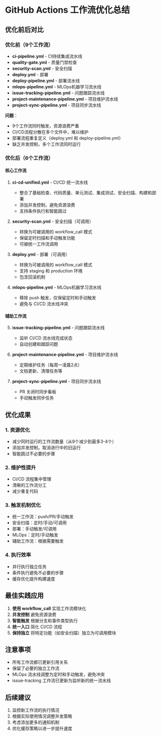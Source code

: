 # GitHub Actions 工作流优化总结

## 优化前后对比

### 优化前（9个工作流）
- **ci-pipeline.yml** - CI持续集成流水线
- **quality-gate.yml** - 质量门禁检查
- **security-scan.yml** - 安全扫描
- **deploy.yml** - 部署
- **deploy-pipeline.yml** - 部署流水线
- **mlops-pipeline.yml** - MLOps机器学习流水线
- **issue-tracking-pipeline.yml** - 问题跟踪流水线
- **project-maintenance-pipeline.yml** - 项目维护流水线
- **project-sync-pipeline.yml** - 项目同步流水线

**问题**：
- 9个工作流同时触发，资源浪费严重
- CI/CD流程分散在多个文件中，难以维护
- 部署流程重复定义（deploy.yml 和 deploy-pipeline.yml）
- 缺乏并发控制，多个工作流同时运行

### 优化后（6个工作流）

#### 核心工作流
1. **ci-cd-unified.yml** - CI/CD 统一流水线
   - 整合了基础检查、代码质量、单元测试、集成测试、安全扫描、构建和部署
   - 添加并发控制，避免资源浪费
   - 支持条件执行和智能跳过

2. **security-scan.yml** - 安全扫描（可调用）
   - 转换为可被调用的 workflow_call 模式
   - 保留定时扫描和手动触发功能
   - 可被统一工作流调用

3. **deploy.yml** - 部署（可调用）
   - 转换为可被调用的 workflow_call 模式
   - 支持 staging 和 production 环境
   - 包含回滚机制

4. **mlops-pipeline.yml** - MLOps机器学习流水线
   - 移除 push 触发，仅保留定时和手动触发
   - 避免与 CI/CD 流水线冲突

#### 辅助工作流
5. **issue-tracking-pipeline.yml** - 问题跟踪流水线
   - 监听 CI/CD 流水线完成状态
   - 自动创建和跟踪问题

6. **project-maintenance-pipeline.yml** - 项目维护流水线
   - 定期维护任务（每周一凌晨2点）
   - 文档更新、清理任务等

7. **project-sync-pipeline.yml** - 项目同步流水线
   - PR 关闭时同步看板
   - 手动触发同步任务

## 优化成果

### 1. 资源优化
- 减少同时运行的工作流数量（从9个减少到最多3-4个）
- 添加并发控制，取消进行中的旧运行
- 智能跳过不必要的步骤

### 2. 维护性提升
- CI/CD 流程集中管理
- 清晰的工作流分工
- 减少重复代码

### 3. 触发机制优化
- 统一工作流：push/PR/手动触发
- 安全扫描：定时/手动/可调用
- 部署：手动触发/可调用
- MLOps：定时/手动触发
- 辅助工作流：根据需要触发

### 4. 执行效率
- 并行执行独立任务
- 条件执行避免不必要的步骤
- 缓存优化提升构建速度

## 最佳实践应用

1. **使用 workflow_call** 实现工作流模块化
2. **并发控制** 避免资源浪费
3. **智能触发** 根据分支和事件类型执行
4. **统一入口** 简化 CI/CD 流程
5. **保持独立** 将特定功能（如安全扫描）独立为可调用模块

## 注意事项

- 所有工作流都已更新引用关系
- 保留了必要的独立工作流
- MLOps 流水线调整为定时和手动触发，避免冲突
- issue-tracking 工作流已更新为监听新的统一流水线

## 后续建议

1. 监控新工作流的执行情况
2. 根据实际使用情况调整并发策略
3. 考虑添加更多的通知机制
4. 优化缓存策略以进一步提升速度
